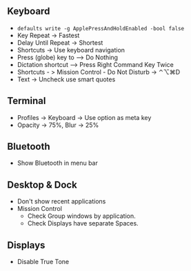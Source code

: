 ## Keyboard

- `defaults write -g ApplePressAndHoldEnabled -bool false`
- Key Repeat -> Fastest
- Delay Until Repeat -> Shortest
- Shortcuts -> Use keyboard navigation
- Press (globe) key to --> Do Nothing
- Dictation shortcut --> Press Right Command Key Twice
- Shortcuts - > Mission Control - Do Not Disturb -> ⌃⌥⌘D
- Text -> Uncheck use smart quotes

## Terminal

- Profiles -> Keyboard -> Use option as meta key
- Opacity -> 75%, Blur -> 25%

## Bluetooth

- Show Bluetooth in menu bar

## Desktop & Dock

- Don't show recent applications
- Mission Control
  - Check Group windows by application.
  - Check Displays have separate Spaces.

## Displays

- Disable True Tone
